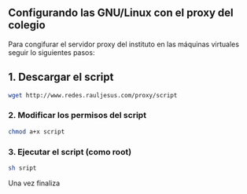 ## Configurando las GNU/Linux con el proxy del colegio

Para congifurar el servidor proxy del instituto en las máquinas virtuales seguir lo siguientes pasos: 

## 1. Descargar el script

```bash
wget http://www.redes.rauljesus.com/proxy/script
```

### 2. Modificar los permisos del script

```bash
chmod a+x script
```

### 3. Ejecutar el script (como root)


```bash
sh sript 
```

Una vez finaliza